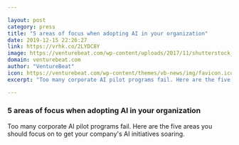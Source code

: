 ```yaml
---

layout: post
category: press
title: "5 areas of focus when adopting AI in your organization"
date: 2019-12-15 22:26:27
link: https://vrhk.co/2LYDC8Y
image: https://venturebeat.com/wp-content/uploads/2017/11/shutterstock_644186245-e1509682948645.jpg?w=1200&strip=all
domain: venturebeat.com
author: "VentureBeat"
icon: https://venturebeat.com/wp-content/themes/vb-news/img/favicon.ico
excerpt: "Too many corporate AI pilot programs fail. Here are the five areas you should focus on to get your company's AI initiatives soaring."

---
```


### 5 areas of focus when adopting AI in your organization

Too many corporate AI pilot programs fail. Here are the five areas you should focus on to get your company's AI initiatives soaring.